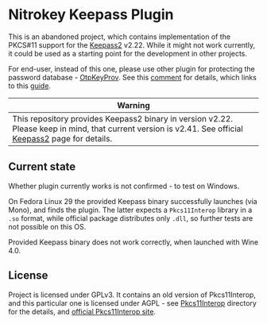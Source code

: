 
# Nitrokey Keepass Plugin

This is an abandoned project, which contains implementation of the PKCS#11 support for the [Keepass2] v2.22. While it might not work currently, it could be used as a starting point for the development in other projects.

For end-user, instead of this one, please use other plugin for protecting the password database - [OtpKeyProv]. See this [comment] for details, which links to this [guide].

[comment]: https://github.com/Nitrokey/nitrokey-keepass-plugin/issues/2#issuecomment-293904422
[guide]: https://www.nitrokey.com/documentation/applications#a:password-manager
[OtpKeyProv]: https://keepass.info/plugins.html#otpkeyprov


|Warning|
|---|
|This repository provides Keepass2 binary in version v2.22. Please keep in mind, that current version is v2.41. See official [Keepass2] page for details.|

[Keepass2]: https://keepass.info/

## Current state
Whether plugin currently works is not confirmed - to test on Windows. 

On Fedora Linux 29 the provided Keepass binary successfully launches (via Mono), and finds the plugin. The latter expects a `Pkcs11Interop` library in a `.so` format, while official package distributes only `.dll`, so further tests are not possible on this OS.

Provided Keepass binary does not work correctly, when launched with Wine 4.0.


## License
Project is licensed under GPLv3. It contains an old version of Pkcs11Interop, and this particular one is licensed under AGPL - see [Pkcs11Interop] directory for the details, and [official Pkcs11Interop site].

[Pkcs11Interop]: ./Pkcs11Interop/
[official Pkcs11Interop site]: https://www.pkcs11interop.net/